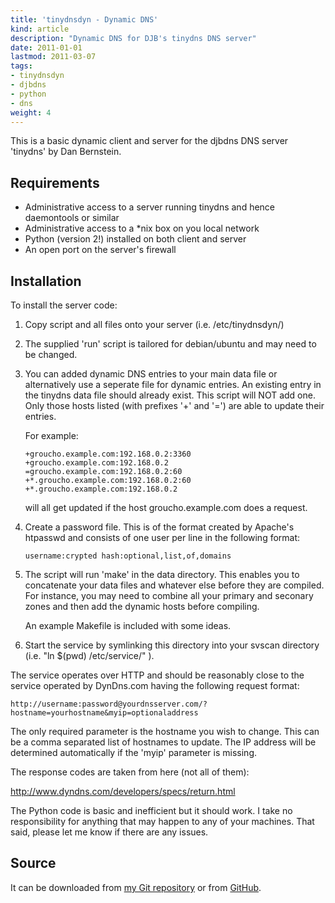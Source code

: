 ```yaml
---
title: 'tinydnsdyn - Dynamic DNS'
kind: article
description: "Dynamic DNS for DJB's tinydns DNS server"
date: 2011-01-01
lastmod: 2011-03-07
tags:
- tinydnsdyn
- djbdns
- python
- dns
weight: 4
---
```


This is a basic dynamic client and server for the djbdns DNS 
server 'tinydns' by Dan Bernstein.

<!--more-->

## Requirements

* Administrative access to a server running tinydns and hence
  daemontools or similar
* Administrative access to a \*nix box on you local network
* Python (version 2!) installed on both client and server
* An open port on the server's firewall

## Installation

To install the server code:

1. Copy script and all files onto your server (i.e. /etc/tinydnsdyn/)

2. The supplied 'run' script is tailored for debian/ubuntu and may need to be
   changed.

3. You can added dynamic DNS entries to your main data file or alternatively use
   a seperate file for dynamic entries. An existing entry in the tinydns data
   file should already exist. This script will NOT add one. Only those hosts
   listed (with prefixes '+' and '=') are able to update their entries.

   For example:

   ~~~
   +groucho.example.com:192.168.0.2:3360
   +groucho.example.com:192.168.0.2
   =groucho.example.com:192.168.0.2:60
   +*.groucho.example.com:192.168.0.2:60
   +*.groucho.example.com:192.168.0.2
   ~~~

   will all get updated if the host groucho.example.com does a request.

4. Create a password file. This is of the format created by Apache's htpasswd
   and consists of one user per line in the following format:

       username:crypted hash:optional,list,of,domains

5. The script will run 'make' in the data directory. This enables you to
   concatenate your data files and whatever else before they are compiled. For
   instance, you may need to combine all your primary and seconary zones and
   then add the dynamic hosts before compiling.

   An example Makefile is included with some ideas.

6. Start the service by symlinking this directory into your svscan directory
   (i.e. "ln $(pwd) /etc/service/" ).


The service operates over HTTP and should be reasonably close to the service
operated by DynDns.com having the following request format:

    http://username:password@yourdnsserver.com/?hostname=yourhostname&myip=optionaladdress

The only required parameter is the hostname you wish to change. This can be a
comma separated list of hostnames to update. The IP address will be determined
automatically if the 'myip' parameter is missing.

The response codes are taken from here (not all of them):

<http://www.dyndns.com/developers/specs/return.html>

The Python code is basic and inefficient but it should work. I take no
responsibility for anything that may happen to any of your machines.
That said, please let me know if there are any issues.

## Source

It can be downloaded from [my Git
repository](http://git.userspace.com.au/tinydnsdyn/) or from
[GitHub](https://github.com/felix/tinydnsdyn).
